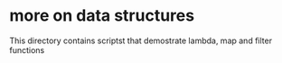 # more on data structures
This directory contains scriptst that demostrate lambda, map and filter functions